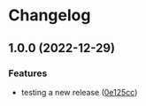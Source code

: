 # Changelog

## 1.0.0 (2022-12-29)


### Features

* testing a new release ([0e125cc](https://github.com/TheHatSky/qa-dashboard-reporter/commit/0e125cc032ac00e198a4c5fc1fb53f7ef04b25dc))
